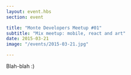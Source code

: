 ```yaml
---
layout: event.hbs
section: event

title: "Monte Developers Meetup #01"
subtitle: "Mix meetup: mobile, react and art"
date: 2015-03-21
image: "/events/2015-03-21.jpg"

---
```


Blah-blah :)